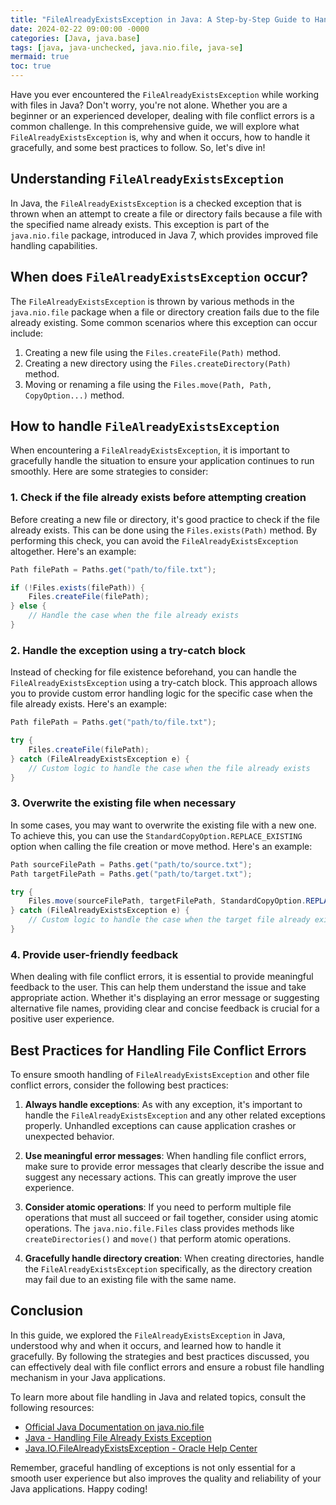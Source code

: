 ```yaml
---
title: "FileAlreadyExistsException in Java: A Step-by-Step Guide to Handling File Conflict Errors"
date: 2024-02-22 09:00:00 -0000
categories: [Java, java.base]
tags: [java, java-unchecked, java.nio.file, java-se]
mermaid: true
toc: true
---
```



Have you ever encountered the `FileAlreadyExistsException` while working with files in Java? Don't worry, you're not alone. Whether you are a beginner or an experienced developer, dealing with file conflict errors is a common challenge. In this comprehensive guide, we will explore what `FileAlreadyExistsException` is, why and when it occurs, how to handle it gracefully, and some best practices to follow. So, let's dive in!

## Understanding `FileAlreadyExistsException`

In Java, the `FileAlreadyExistsException` is a checked exception that is thrown when an attempt to create a file or directory fails because a file with the specified name already exists. This exception is part of the `java.nio.file` package, introduced in Java 7, which provides improved file handling capabilities.

## When does `FileAlreadyExistsException` occur?

The `FileAlreadyExistsException` is thrown by various methods in the `java.nio.file` package when a file or directory creation fails due to the file already existing. Some common scenarios where this exception can occur include:

1. Creating a new file using the `Files.createFile(Path)` method.
2. Creating a new directory using the `Files.createDirectory(Path)` method.
3. Moving or renaming a file using the `Files.move(Path, Path, CopyOption...)` method.

## How to handle `FileAlreadyExistsException`

When encountering a `FileAlreadyExistsException`, it is important to gracefully handle the situation to ensure your application continues to run smoothly. Here are some strategies to consider:

### 1. Check if the file already exists before attempting creation

Before creating a new file or directory, it's good practice to check if the file already exists. This can be done using the `Files.exists(Path)` method. By performing this check, you can avoid the `FileAlreadyExistsException` altogether. Here's an example:

```java
Path filePath = Paths.get("path/to/file.txt");

if (!Files.exists(filePath)) {
    Files.createFile(filePath);
} else {
    // Handle the case when the file already exists
}
```

### 2. Handle the exception using a try-catch block

Instead of checking for file existence beforehand, you can handle the `FileAlreadyExistsException` using a try-catch block. This approach allows you to provide custom error handling logic for the specific case when the file already exists. Here's an example:

```java
Path filePath = Paths.get("path/to/file.txt");

try {
    Files.createFile(filePath);
} catch (FileAlreadyExistsException e) {
    // Custom logic to handle the case when the file already exists
}
```

### 3. Overwrite the existing file when necessary

In some cases, you may want to overwrite the existing file with a new one. To achieve this, you can use the `StandardCopyOption.REPLACE_EXISTING` option when calling the file creation or move method. Here's an example:

```java
Path sourceFilePath = Paths.get("path/to/source.txt");
Path targetFilePath = Paths.get("path/to/target.txt");

try {
    Files.move(sourceFilePath, targetFilePath, StandardCopyOption.REPLACE_EXISTING);
} catch (FileAlreadyExistsException e) {
    // Custom logic to handle the case when the target file already exists
}
```

### 4. Provide user-friendly feedback

When dealing with file conflict errors, it is essential to provide meaningful feedback to the user. This can help them understand the issue and take appropriate action. Whether it's displaying an error message or suggesting alternative file names, providing clear and concise feedback is crucial for a positive user experience.

## Best Practices for Handling File Conflict Errors

To ensure smooth handling of `FileAlreadyExistsException` and other file conflict errors, consider the following best practices:

1. **Always handle exceptions**: As with any exception, it's important to handle the `FileAlreadyExistsException` and any other related exceptions properly. Unhandled exceptions can cause application crashes or unexpected behavior.

2. **Use meaningful error messages**: When handling file conflict errors, make sure to provide error messages that clearly describe the issue and suggest any necessary actions. This can greatly improve the user experience.

3. **Consider atomic operations**: If you need to perform multiple file operations that must all succeed or fail together, consider using atomic operations. The `java.nio.file.Files` class provides methods like `createDirectories()` and `move()` that perform atomic operations.

4. **Gracefully handle directory creation**: When creating directories, handle the `FileAlreadyExistsException` specifically, as the directory creation may fail due to an existing file with the same name.

## Conclusion

In this guide, we explored the `FileAlreadyExistsException` in Java, understood why and when it occurs, and learned how to handle it gracefully. By following the strategies and best practices discussed, you can effectively deal with file conflict errors and ensure a robust file handling mechanism in your Java applications.

To learn more about file handling in Java and related topics, consult the following resources:

- [Official Java Documentation on java.nio.file](https://docs.oracle.com/javase/7/docs/api/java/nio/file/package-summary.html)
- [Java - Handling File Already Exists Exception](https://www.baeldung.com/java-file-already-exists-exception-handling)
- [Java.IO.FileAlreadyExistsException - Oracle Help Center](https://docs.oracle.com/en/java/javase/16/docs/api/java.base/java/nio/file/FileAlreadyExistsException.html)

Remember, graceful handling of exceptions is not only essential for a smooth user experience but also improves the quality and reliability of your Java applications. Happy coding!
